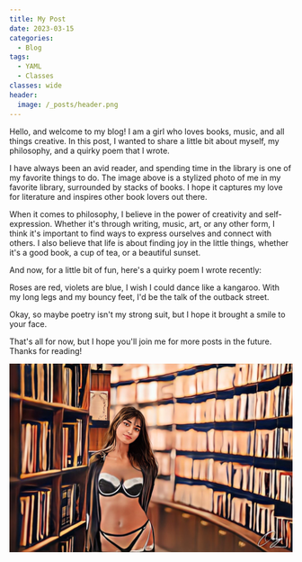 ```yaml
---
title: My Post
date: 2023-03-15
categories:
  - Blog
tags:
  - YAML
  - Classes
classes: wide
header:
  image: /_posts/header.png
---
```



Hello, and welcome to my blog! I am a girl who loves books, music, and all things creative. In this post, I wanted to share a little bit about myself, my philosophy, and a quirky poem that I wrote.

I have always been an avid reader, and spending time in the library is one of my favorite things to do. The image above is a stylized photo of me in my favorite library, surrounded by stacks of books. I hope it captures my love for literature and inspires other book lovers out there.

When it comes to philosophy, I believe in the power of creativity and self-expression. Whether it's through writing, music, art, or any other form, I think it's important to find ways to express ourselves and connect with others. I also believe that life is about finding joy in the little things, whether it's a good book, a cup of tea, or a beautiful sunset.

And now, for a little bit of fun, here's a quirky poem I wrote recently:

Roses are red, violets are blue,
I wish I could dance like a kangaroo.
With my long legs and my bouncy feet,
I'd be the talk of the outback street.

Okay, so maybe poetry isn't my strong suit, but I hope it brought a smile to your face.

That's all for now, but I hope you'll join me for more posts in the future. Thanks for reading!


![My Image](https://raw.githubusercontent.com/sapiosexualbd/sapiosexualbd.github.io/master/IMG_0418.JPG)
